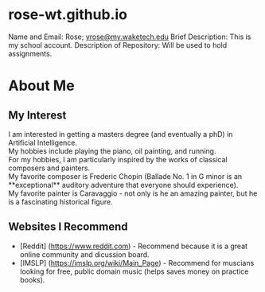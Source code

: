 # rose-wt.github.io

Name and Email: Rose; yrose@my.waketech.edu 
Brief Description: This is my school account. 
Description of Repository: Will be used to hold assignments.

# About Me

## My Interest 

<p> I am interested in getting a masters degree (and eventually a phD) in Artificial Intelligence. <br>
My hobbies include playing the piano, oil painting, and running. <br>
For my hobbies, I am particularly inspired by the works of classical composers and painters. <br>
My favorite composer is Frederic Chopin (Ballade No. 1 in G minor is an **exceptional** auditory adventure that everyone should experience). <br>
My favorite painter is Caravaggio - not only is he an amazing painter, but he is a fascinating historical figure. </p>

## Websites I Recommend 

- [Reddit] (https://www.reddit.com) - Recommend because it is a great online community and dicussion board. 
- [IMSLP] (https://imslp.org/wiki/Main_Page) - Recommend for muscians looking for free, public domain music (helps saves money on practice books). 

